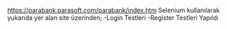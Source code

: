 https://parabank.parasoft.com/parabank/index.htm
Selenium kullanılarak yukarıda yer alan site üzerinden;
-Login Testleri
-Register Testleri Yapıldı

